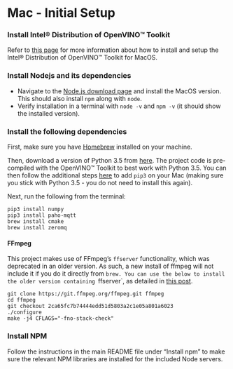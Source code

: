 # Mac - Initial Setup

### Install Intel® Distribution of OpenVINO™ Toolkit

Refer to [this page](https://docs.openvinotoolkit.org/latest/_docs_install_guides_installing_openvino_macos.html) for more information about how to install and setup the Intel® Distribution of OpenVINO™ Toolkit for MacOS.

### Install Nodejs and its dependencies

- Navigate to the [Node.js download page](https://nodejs.org/en/download/) and install the MacOS version. This should also install `npm` along with `node`. 
- Verify installation in a terminal with `node -v` and `npm -v` (it should show the installed version).

### Install the following dependencies

First, make sure you have [Homebrew](https://brew.sh/) installed on your machine.

Then, download a version of Python 3.5 from [here](https://www.python.org/downloads/). The project code is pre-compiled with the OpenVINO™ Toolkit to best work with Python 3.5. You can then follow the additional steps [here](https://evansdianga.com/install-pip-osx/) to add `pip3` on your Mac (making sure you stick with Python 3.5 - you do not need to install this again).

Next, run the following from the terminal:

```
pip3 install numpy
pip3 install paho-mqtt
brew install cmake
brew install zeromq
```

#### FFmpeg

This project makes use of FFmpeg’s `ffserver` functionality, which was deprecated in an older version. As such, a new install of ffmpeg will not include it if you do it directly from `brew. You can use the below to install the older version containing `ffserver`, as detailed in [this post](https://superuser.com/questions/1296377/why-am-i-getting-an-unable-to-find-a-suitable-output-format-for-http-localho/1297419#1297419).

```
git clone https://git.ffmpeg.org/ffmpeg.git ffmpeg
cd ffmpeg
git checkout 2ca65fc7b74444edd51d5803a2c1e05a801a6023
./configure
make -j4 CFLAGS="-fno-stack-check"
```

### Install NPM

Follow the instructions in the main README file under “Install npm” to make sure the relevant NPM libraries are installed for the included Node servers.
